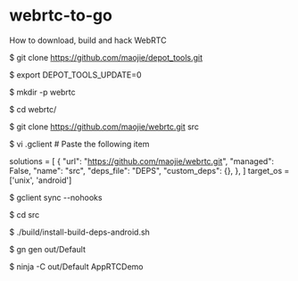 # webrtc-to-go

How to download, build and hack WebRTC

$ git clone https://github.com/maojie/depot_tools.git

$ export DEPOT_TOOLS_UPDATE=0

$ mkdir -p webrtc

$ cd webrtc/

$ git clone https://github.com/maojie/webrtc.git src

$ vi .gclient # Paste the following item

solutions = [
  {
    "url": "https://github.com/maojie/webrtc.git",
    "managed": False,
    "name": "src",
    "deps_file": "DEPS",
    "custom_deps": {},
  },
]
target_os = ['unix', 'android']

$ gclient sync --nohooks

$ cd src

$ ./build/install-build-deps-android.sh

$ gn gen out/Default

$ ninja -C out/Default AppRTCDemo

